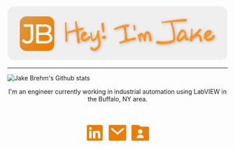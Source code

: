 <p align="center">
    <br>
    <img src="https://github.com/jakebrehm/jakebrehm/blob/master/img/banner.png" alt="Jake Brehm's Banner"/>
    <!-- <img src="https://github.com/jakebrehm/jakebrehm/blob/master/img/logo.png" width="100" alt="Personal Portfolio Logo"/> -->
</p>

<!-- <h1 align="center">Hey, I'm Jake 👋🏻</h1> -->

---

<img src="https://github-readme-stats.vercel.app/api?username=jakebrehm&count_private=true&hide_title=true&show_icons=true&title_color=EA7E02&bg_color=EFEFEF&icon_color=EA7E02" align="left" alt="Jake Brehm's Github stats"/>

<br>

<p align="center">I'm an engineer currently working in industrial automation using LabVIEW in the Buffalo, NY area.</p>

<!-- <p align="center">Check out my full portfolio <a href="https://jakebrehm.com/">here</a>. I'd love to hear from you!</p> -->

<br>

<div align="center">

<a href="https://www.linkedin.com/in/jacobbrehm/"><img src="https://github.com/jakebrehm/jakebrehm/blob/master/img/linkedin.svg" alt="Jake Brehm's LinkedIn"/></a>
<a href="mailto:mail@jakebrehm.com"><img src="https://github.com/jakebrehm/jakebrehm/blob/master/img/mail.svg" alt="Email Jake Brehm"/></a>
<a href="https://jakebrehm.com/"><img src="https://github.com/jakebrehm/jakebrehm/blob/master/img/portfolio.svg" alt="Jake Brehm's Portfolio"/></a>

</div>

[LinkedIn]: https://www.linkedin.com/in/jacobbrehm/